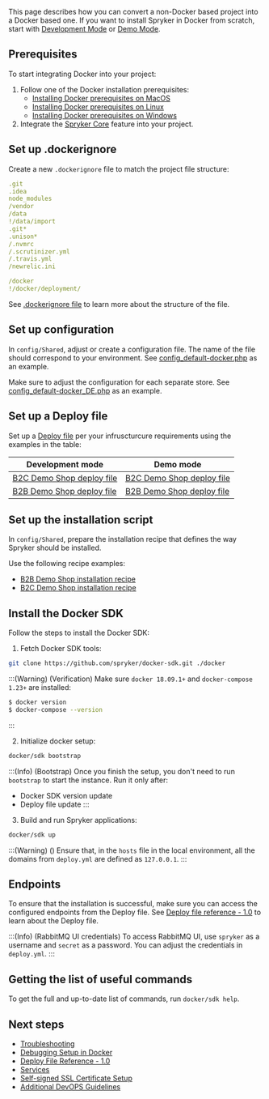 This page describes how you can convert a non-Docker based project into a Docker based one. If you want to install Spryker in Docker from scratch, start with [Development Mode](https://documentation.spryker.com/docs/modes-overview#development-mode) or [Demo Mode](https://documentation.spryker.com/docs/modes-overview#demo-mode).

## Prerequisites

To start integrating Docker into your project:

1. Follow one of the Docker installation prerequisites:
    * [Installing Docker prerequisites on MacOS](https://documentation.spryker.com/docs/installing-docker-prerequisites-on-macos)
    * [Installing Docker prerequisites on Linux](https://documentation.spryker.com/docs/installing-docker-prerequisites-on-linux)
    * [Installing Docker prerequisites on Windows](https://documentation.spryker.com/docs/installing-docker-prerequisites-on-windows)
2. Integrate the [Spryker Core](https://documentation.spryker.com/docs/spryker-core-feature-integration) feature into your project. 

## Set up .dockerignore

Create a new `.dockerignore` file to match the project file structure:
```yaml
.git
.idea
node_modules
/vendor
/data
!/data/import
.git*
.unison*
/.nvmrc
/.scrutinizer.yml
/.travis.yml
/newrelic.ini

/docker
!/docker/deployment/
```
See [.dockerignore file](https://docs.docker.com/engine/reference/builder/#dockerignore-file) to learn more about the structure of the file.

## Set up configuration

In `config/Shared`, adjust or create a configuration file. The name of the file should correspond to your environment. See  [config_default-docker.php](https://github.com/spryker-shop/b2c-demo-shop/blob/master/config/Shared/config_default-docker.php) as an example. 

Make sure to adjust the configuration for each separate store. See [config_default-docker_DE.php](https://github.com/spryker-shop/b2c-demo-shop/blob/master/config/Shared/config_default-docker_DE.php) as an example.

## Set up a Deploy file

Set up a [Deploy file](https://documentation.spryker.com/docs/deploy-file-reference-10) per your infruscturcure requirements using the examples in the table:

| Development mode | Demo mode |
| --- | --- |
| [B2C Demo Shop deploy file](https://github.com/spryker-shop/b2c-demo-shop/blob/master/deploy.dev.yml) | [B2C Demo Shop deploy file](https://github.com/spryker-shop/b2c-demo-shop/blob/master/deploy.yml) |
| [B2B Demo Shop deploy file](https://github.com/spryker-shop/b2b-demo-shop/blob/master/deploy.dev.yml) | [B2B Demo Shop deploy file](https://github.com/spryker-shop/b2b-demo-shop/blob/master/deploy.yml) |

## Set up the installation script

In `config/Shared`, prepare the installation recipe that defines the way Spryker should be installed.

Use the following recipe examples:
* [B2B Demo Shop installation recipe](https://github.com/spryker-shop/b2b-demo-shop/blob/master/deploy.yml)
* [B2C Demo Shop installation recipe](https://github.com/spryker-shop/b2c-demo-shop/blob/master/deploy.yml)

## Install the Docker SDK
Follow the steps to install the Docker SDK:
1. Fetch Docker SDK tools:
```bash
git clone https://github.com/spryker/docker-sdk.git ./docker
```
:::(Warning) (Verification)
Make sure `docker 18.09.1+` and `docker-compose 1.23+` are installed:

```bash
$ docker version
$ docker-compose --version
```
:::

2. Initialize docker setup:
 ```bash
docker/sdk bootstrap
```
:::(Info) (Bootstrap)
Once you finish the setup, you don't need to run `bootstrap` to start the instance. Run it only after:
* Docker SDK version update
* Deploy file update
:::
3. Build and run Spryker applications:
```bash
docker/sdk up
```

:::(Warning) ()
Ensure that, in the `hosts` file in the local environment, all the domains from `deploy.yml` are defined as `127.0.0.1`.
:::


## Endpoints

To ensure that the installation is successful, make sure you can access the configured endpoints from the Deploy file. See [Deploy file reference - 1.0](https://documentation.spryker.com/docs/deploy-file-reference-10) to learn about the Deploy file.

:::(Info) (RabbitMQ UI credentials)
To access RabbitMQ UI, use `spryker` as a username and `secret` as a password. You can adjust the credentials in `deploy.yml`.
:::



## Getting the list of useful commands

To get the full and up-to-date list of commands, run `docker/sdk help`.

## Next steps
* [Troubleshooting](https://documentation.spryker.com/docs/spryker-in-docker-troubleshooting)
* [Debugging Setup in Docker](https://documentation.spryker.com/docs/debugging-setup-in-docker)
* [Deploy File Reference - 1.0](https://documentation.spryker.com/docs/deploy-file-reference-10) 
* [Services](https://documentation.spryker.com/docs/services)
* [Self-signed SSL Certificate Setup](https://documentation.spryker.com/docs/self-signed-ssl-certificate-setup) 
* [Additional DevOPS Guidelines](https://documentation.spryker.com/docs/additional-devops-guidelines)

